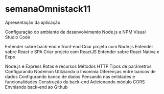 # semanaOmnistack11

Apresentação da aplicação

Configuração do ambiente de desenvolvimento 
    Node.js e NPM
    Visual Studio Code

Entender sobre back-end e front-end
Criar projeto com Node.js
Entender sobre React e SPA
Criar projeto com ReactJS
Entender sobre React Nativa e Expo


Node.js e Express
    Rotas e recursos
    Métodos HTTP
    Tipos de parâmetros
Configurando Nodemon
Utilziando o Insomnia
Diferenças entre bancos de dados
Configurando banco de dados
Pensando nas entidades e funcionalidades
Construção do back-end
Adicionando módulo CORS
Envniando back-end ao Github
